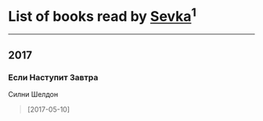 # List of books read by [Sevka](https://plus.google.com/101641083016803975228)<sup>1</sup>
---

## 2017

### Если Наступит Завтра
Силни Шелдон
> [2017-05-10] 



